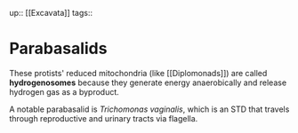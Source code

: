 up:: [[Excavata]]
tags:: 

# Parabasalids

These protists' reduced mitochondria (like [[Diplomonads]]) are called **hydrogenosomes** because they generate energy anaerobically and release hydrogen gas as a byproduct.

A notable parabasalid is *Trichomonas vaginalis*, which is an STD that travels through reproductive and urinary tracts via flagella.
